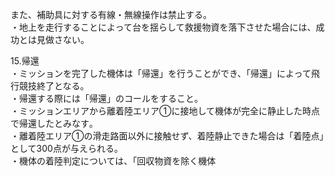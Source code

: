 また、補助具に対する有線・無線操作は禁止する。  
・地上を走行することによって台を揺らして救援物資を落下させた場合には、成功とは見做さない。

15.帰還  
・ミッションを完了した機体は「帰還」を行うことができ、「帰還」によって飛行競技終了となる。  
・帰還する際には「帰還」のコールをすること。  
・ミッションエリアから離着陸エリア①に接地して機体が完全に静止した時点で帰還したとみなす｡  
・離着陸エリア①の滑走路面以外に接触せず、着陸静止できた場合は「着陸点」として300点が与えられる｡  
・機体の着陸判定については、「回収物資を除く機体